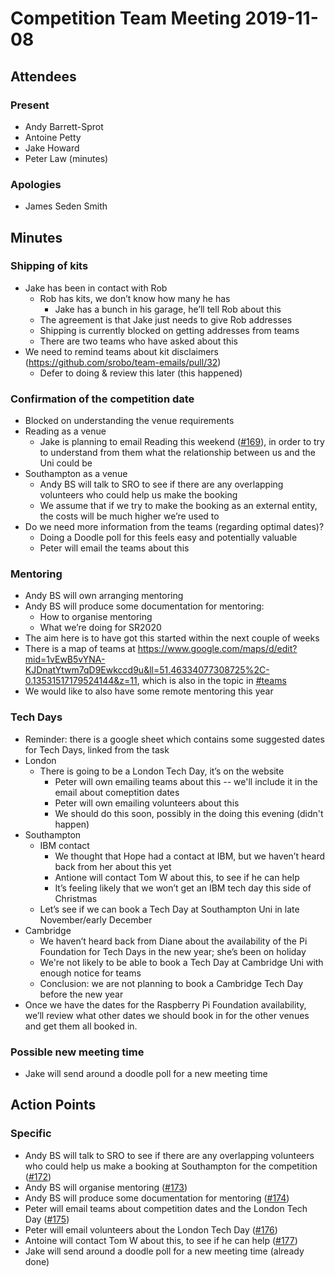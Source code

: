# Competition Team Meeting 2019-11-08

## Attendees

### Present

- Andy Barrett-Sprot
- Antoine Petty
- Jake Howard
- Peter Law (minutes)

### Apologies

- James Seden Smith

## Minutes

### Shipping of kits

 * Jake has been in contact with Rob
   * Rob has kits, we don’t know how many he has
      * Jake has a bunch in his garage, he’ll tell Rob about this
   * The agreement is that Jake just needs to give Rob addresses
   * Shipping is currently blocked on getting addresses from teams
   * There are two teams who have asked about this
 * We need to remind teams about kit disclaimers (https://github.com/srobo/team-emails/pull/32)
   * Defer to doing & review this later (this happened)

### Confirmation of the competition date
 * Blocked on understanding the venue requirements
 * Reading as a venue
   * Jake is planning to email Reading this weekend
     ([#169](https://github.com/srobo/competition-team-minutes/issues/169)), in
     order to try to understand from them what the relationship between us and
     the Uni could be
 * Southampton as a venue
   * Andy BS will talk to SRO to see if there are any overlapping volunteers who could help us make the booking
   * We assume that if we try to make the booking as an external entity, the costs will be much higher we’re used to
 * Do we need more information from the teams (regarding optimal dates)?
   * Doing a Doodle poll for this feels easy and potentially valuable
   * Peter will email the teams about this

### Mentoring
 * Andy BS will own arranging mentoring
 * Andy BS will produce some documentation for mentoring:
   * How to organise mentoring
   * What we’re doing for SR2020
 * The aim here is to have got this started within the next couple of weeks
 * There is a map of teams at
   <https://www.google.com/maps/d/edit?mid=1vEwB5vYNA-KJDnatYtwm7qD9Ewkccd9u&ll=51.46334077308725%2C-0.13531517179524144&z=11>,
   which is also in the topic in [#teams](https://studentrobobics.slack.com/messages/teams)
 * We would like to also have some remote mentoring this year

### Tech Days
 * Reminder: there is a google sheet which contains some suggested dates for Tech Days, linked from the task
 * London
   * There is going to be a London Tech Day, it’s on the website
      * Peter will own emailing teams about this -- we'll include it in the email about comeptition dates
      * Peter will own emailing volunteers about this
      * We should do this soon, possibly in the doing this evening (didn't happen)
 * Southampton
   * IBM contact
      * We thought that Hope had a contact at IBM, but we haven’t heard back from her about this yet
      * Antione will contact Tom W about this, to see if he can help
      * It’s feeling likely that we won’t get an IBM tech day this side of Christmas
   * Let’s see if we can book a Tech Day at Southampton Uni in late November/early December
 * Cambridge
   * We haven’t heard back from Diane about the availability of the Pi Foundation for Tech Days in the new year; she’s been on holiday
   * We're not likely to be able to book a Tech Day at Cambridge Uni with enough notice for teams
   * Conclusion: we are not planning to book a Cambridge Tech Day before the new year
 * Once we have the dates for the Raspberry Pi Foundation availability, we’ll review what other dates we should book in for the other venues and get them all booked in.

### Possible new meeting time
 * Jake will send around a doodle poll for a new meeting time


## Action Points

### Specific

 * Andy BS will talk to SRO to see if there are any overlapping volunteers who could help us make a booking at Southampton for the competition ([#172](https://github.com/srobo/competition-team-minutes/issues/172))
 * Andy BS will organise mentoring ([#173](https://github.com/srobo/competition-team-minutes/issues/173))
 * Andy BS will produce some documentation for mentoring ([#174](https://github.com/srobo/competition-team-minutes/issues/174))
 * Peter will email teams about competition dates and the London Tech Day ([#175](https://github.com/srobo/competition-team-minutes/issues/175))
 * Peter will email volunteers about the London Tech Day ([#176](https://github.com/srobo/competition-team-minutes/issues/176))
 * Antoine will contact Tom W about this, to see if he can help ([#177](https://github.com/srobo/competition-team-minutes/issues/177))
 * Jake will send around a doodle poll for a new meeting time (already done)
